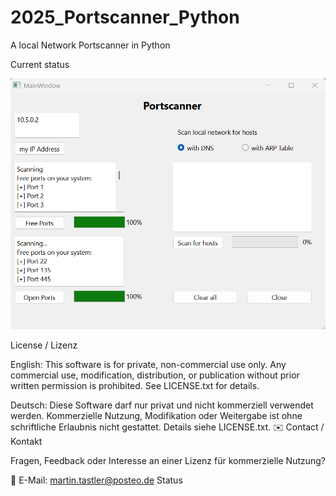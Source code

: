 # 2025_Portscanner_Python
A local Network Portscanner in Python

Current status

![Screenshot](2025-07-03PythonPortscanner.png)





License / Lizenz

English:
This software is for private, non-commercial use only.
Any commercial use, modification, distribution, or publication without prior written permission is prohibited.
See LICENSE.txt for details.

Deutsch:
Diese Software darf nur privat und nicht kommerziell verwendet werden.
Kommerzielle Nutzung, Modifikation oder Weitergabe ist ohne schriftliche Erlaubnis nicht gestattet.
Details siehe LICENSE.txt.
✉️ Contact / Kontakt

Fragen, Feedback oder Interesse an einer Lizenz für kommerzielle Nutzung?

📧 E-Mail: martin.tastler@posteo.de
Status

